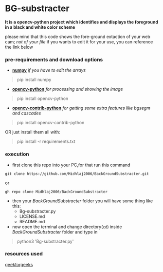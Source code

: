 # **BG-substracter**
**It is a opencv-python project which identifies and displays the foreground in a black and white color scheme**

please mind that this code shows the fore-ground extaction of your web cam; *not of your file* 
if you wants to edit it for your use, you can reference the link below

### pre-requirements and download options
+ [**numpy**](https://numpy.org/install/) *if you have to edit the arrays*
>pip install numpy

+ [**opencv-python**](https://docs.opencv.org/master/da/df6/tutorial_py_table_of_contents_setup.html) *for processing and showing the image*
>pip install opencv-python
+ [**opencv-contrib-python**](https://docs.opencv.org/master/da/df6/tutorial_py_table_of_contents_setup.html) *for getting some extra features like _bgsegm_ and _cascades_*
>pip install opencv-contrib-python

OR just install them all with:
>pip install -r requirements.txt

### execution
+ first clone this repo into your PC,for that run this command
```
git clone https://github.com/Midhlaj2006/BackGroundSubstracter.git
```
or
```
gh repo clone Midhlaj2006/BackGroundSubstracter
```

+ then your _BackGroundSubstracter_ folder you will have some thing like this:
  + Bg-substracter.py
  + LICENSE.md
  + README.md
+ now open the terminal and change directory(``cd``) inside _BackGroundSubstracter_ folder and type in 
>python3 'Bg-substracter.py'
### resources used
[geekforgeeks](https://www.geeksforgeeks.org/background-subtraction-opencv "Background subtraction – OpenCV")
